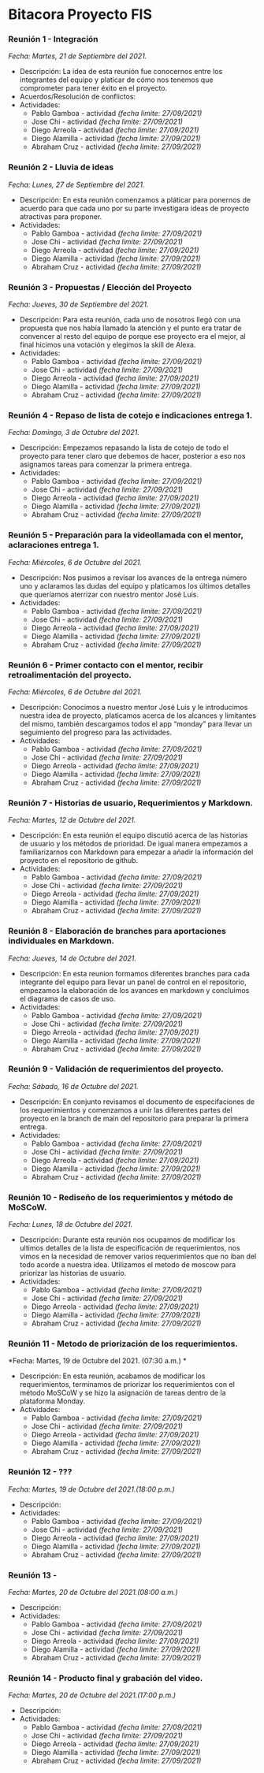 
# **Bitacora Proyecto FIS**

### Reunión 1 - Integración
*Fecha: Martes, 21 de Septiembre del 2021.*
* Descripción: La idea de esta reunión fue conocernos entre los integrantes del equipo y platicar de cómo nos tenemos que comprometer para tener éxito en el proyecto.
* Acuerdos/Resolución de conflictos: 
* Actividades: 
    * Pablo Gamboa - actividad *(fecha limite: 27/09/2021)*
    * Jose Chi - actividad *(fecha limite: 27/09/2021)*
    * Diego Arreola - actividad *(fecha limite: 27/09/2021)*
    * Diego Alamilla - actividad *(fecha limite: 27/09/2021)*
    * Abraham Cruz - actividad *(fecha limite: 27/09/2021)*


### Reunión 2 - Lluvia de ideas
*Fecha: Lunes, 27 de Septiembre del 2021.*
* Descripción: En esta reunión comenzamos a pláticar para ponernos de acuerdo para que cada uno por su parte investigara ideas de proyecto atractivas para proponer.
* Actividades: 
    * Pablo Gamboa - actividad *(fecha limite: 27/09/2021)*
    * Jose Chi - actividad *(fecha limite: 27/09/2021)*
    * Diego Arreola - actividad *(fecha limite: 27/09/2021)*
    * Diego Alamilla - actividad *(fecha limite: 27/09/2021)*
    * Abraham Cruz - actividad *(fecha limite: 27/09/2021)*

### Reunión 3 - Propuestas / Elección del Proyecto
*Fecha: Jueves, 30 de Septiembre del 2021.*
* Descripción: Para esta reunión, cada uno de nosotros llegó con una propuesta que nos había llamado la atención y el punto era tratar de convencer al resto del equipo de porque ese proyecto era el mejor, al final hicimos una votación y elegimos la skill de Alexa.
* Actividades: 
    * Pablo Gamboa - actividad *(fecha limite: 27/09/2021)*
    * Jose Chi - actividad *(fecha limite: 27/09/2021)*
    * Diego Arreola - actividad *(fecha limite: 27/09/2021)*
    * Diego Alamilla - actividad *(fecha limite: 27/09/2021)*
    * Abraham Cruz - actividad *(fecha limite: 27/09/2021)*


### Reunión 4 - Repaso de lista de cotejo e indicaciones entrega 1.
*Fecha: Domingo, 3 de Octubre del 2021.*
* Descripción: Empezamos repasando la lista de cotejo de todo el proyecto para tener claro que debemos de hacer, posterior a eso nos asignamos tareas para comenzar la primera entrega.
* Actividades: 
    * Pablo Gamboa - actividad *(fecha limite: 27/09/2021)*
    * Jose Chi - actividad *(fecha limite: 27/09/2021)*
    * Diego Arreola - actividad *(fecha limite: 27/09/2021)*
    * Diego Alamilla - actividad *(fecha limite: 27/09/2021)*
    * Abraham Cruz - actividad *(fecha limite: 27/09/2021)*

### Reunión 5 - Preparación para la videollamada con el mentor, aclaraciones entrega 1. 
*Fecha: Miércoles, 6 de Octubre del 2021.*
* Descripción: Nos pusimos a revisar los avances de la entrega número uno y aclaramos las dudas del equipo y platicamos los últimos detalles que queríamos aterrizar con nuestro mentor José Luis.
* Actividades: 
    * Pablo Gamboa - actividad *(fecha limite: 27/09/2021)*
    * Jose Chi - actividad *(fecha limite: 27/09/2021)*
    * Diego Arreola - actividad *(fecha limite: 27/09/2021)*
    * Diego Alamilla - actividad *(fecha limite: 27/09/2021)*
    * Abraham Cruz - actividad *(fecha limite: 27/09/2021)*


### Reunión 6 - Primer contacto con el mentor, recibir retroalimentación del proyecto.
*Fecha: Miércoles, 6 de Octubre del 2021.*
* Descripción: Conocimos a nuestro mentor José Luis y le introducimos nuestra idea de proyecto, platicamos acerca de los alcances y limitantes del mismo, también descargamos todos el app “monday” para llevar un seguimiento del progreso para las actividades.
* Actividades: 
    * Pablo Gamboa - actividad *(fecha limite: 27/09/2021)*
    * Jose Chi - actividad *(fecha limite: 27/09/2021)*
    * Diego Arreola - actividad *(fecha limite: 27/09/2021)*
    * Diego Alamilla - actividad *(fecha limite: 27/09/2021)*
    * Abraham Cruz - actividad *(fecha limite: 27/09/2021)*


### Reunión 7 - Historias de usuario, Requerimientos y Markdown.
*Fecha: Martes, 12 de Octubre del 2021.*
* Descripción: En esta reunión el equipo discutió acerca de las historias de usuario y los métodos de prioridad. De igual manera empezamos a familiarizarnos con Markdown para empezar a añadir la información del proyecto en el repositorio de github.
* Actividades: 
    * Pablo Gamboa - actividad *(fecha limite: 27/09/2021)*
    * Jose Chi - actividad *(fecha limite: 27/09/2021)*
    * Diego Arreola - actividad *(fecha limite: 27/09/2021)*
    * Diego Alamilla - actividad *(fecha limite: 27/09/2021)*
    * Abraham Cruz - actividad *(fecha limite: 27/09/2021)*


### Reunión 8 - Elaboración de branches para aportaciones individuales en Markdown. 
*Fecha: Jueves, 14 de Octubre del 2021.*
* Descripción: En esta reunion formamos diferentes branches para cada integrante del equipo para llevar un panel de control en el repositorio, empezamos la elaboración de los avances en markdown y concluimos el diagrama de casos de uso.
* Actividades: 
    * Pablo Gamboa - actividad *(fecha limite: 27/09/2021)*
    * Jose Chi - actividad *(fecha limite: 27/09/2021)*
    * Diego Arreola - actividad *(fecha limite: 27/09/2021)*
    * Diego Alamilla - actividad *(fecha limite: 27/09/2021)*
    * Abraham Cruz - actividad *(fecha limite: 27/09/2021)*


### Reunión 9 - Validación de requerimientos del proyecto.
*Fecha: Sábado, 16 de Octubre del 2021.*
* Descripción: En conjunto revisamos el documento de especifaciones de los requerimientos y comenzamos a unir las diferentes partes del proyecto en la branch de main del repositorio para preparar la primera entrega.
* Actividades: 
    * Pablo Gamboa - actividad *(fecha limite: 27/09/2021)*
    * Jose Chi - actividad *(fecha limite: 27/09/2021)*
    * Diego Arreola - actividad *(fecha limite: 27/09/2021)*
    * Diego Alamilla - actividad *(fecha limite: 27/09/2021)*
    * Abraham Cruz - actividad *(fecha limite: 27/09/2021)*

### Reunión 10 - Rediseño de los requerimientos y método de MoSCoW.
*Fecha: Lunes, 18 de Octubre del 2021.*
* Descripción: Durante esta reunión nos ocupamos de modificar los ultimos detalles de la lista de especificación de requerimientos, nos vimos en la necesidad de remover varios requerimientos que no iban del todo acorde a nuestra idea. Utilizamos el metodo de moscow para priorizar las historias de usuario. 
* Actividades: 
    * Pablo Gamboa - actividad *(fecha limite: 27/09/2021)*
    * Jose Chi - actividad *(fecha limite: 27/09/2021)*
    * Diego Arreola - actividad *(fecha limite: 27/09/2021)*
    * Diego Alamilla - actividad *(fecha limite: 27/09/2021)*
    * Abraham Cruz - actividad *(fecha limite: 27/09/2021)*

### Reunión 11 - Metodo de priorización de los requerimientos. 
*Fecha: Martes, 19 de Octubre del 2021. (07:30 a.m.) *
* Descripción: En esta reunión, acabamos de modificar los requerimientos, terminamos de priorizar los requerimientos con el método MoSCoW y se hizo la asignación de tareas dentro de la plataforma Monday.
* Actividades: 
    * Pablo Gamboa - actividad *(fecha limite: 27/09/2021)*
    * Jose Chi - actividad *(fecha limite: 27/09/2021)*
    * Diego Arreola - actividad *(fecha limite: 27/09/2021)*
    * Diego Alamilla - actividad *(fecha limite: 27/09/2021)*
    * Abraham Cruz - actividad *(fecha limite: 27/09/2021)*


### Reunión 12 - ???
*Fecha: Martes, 19 de Octubre del 2021.(18:00 p.m.)*
* Descripción: 
* Actividades: 
    * Pablo Gamboa - actividad *(fecha limite: 27/09/2021)*
    * Jose Chi - actividad *(fecha limite: 27/09/2021)*
    * Diego Arreola - actividad *(fecha limite: 27/09/2021)*
    * Diego Alamilla - actividad *(fecha limite: 27/09/2021)*
    * Abraham Cruz - actividad *(fecha limite: 27/09/2021)*


### Reunión 13 - 
*Fecha: Martes, 20 de Octubre del 2021.(08:00 a.m.)*
* Descripción: 
* Actividades: 
    * Pablo Gamboa - actividad *(fecha limite: 27/09/2021)*
    * Jose Chi - actividad *(fecha limite: 27/09/2021)*
    * Diego Arreola - actividad *(fecha limite: 27/09/2021)*
    * Diego Alamilla - actividad *(fecha limite: 27/09/2021)*
    * Abraham Cruz - actividad *(fecha limite: 27/09/2021)*


### Reunión 14 - Producto final y grabación del video.
*Fecha: Martes, 20 de Octubre del 2021.(17:00 p.m.)*
* Descripción: 
* Actividades: 
    * Pablo Gamboa - actividad *(fecha limite: 27/09/2021)*
    * Jose Chi - actividad *(fecha limite: 27/09/2021)*
    * Diego Arreola - actividad *(fecha limite: 27/09/2021)*
    * Diego Alamilla - actividad *(fecha limite: 27/09/2021)*
    * Abraham Cruz - actividad *(fecha limite: 27/09/2021)*
